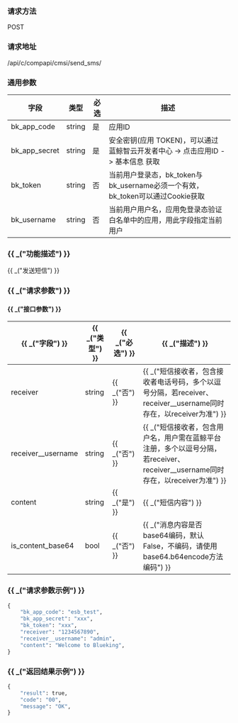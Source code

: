 
### 请求方法

POST


### 请求地址

/api/c/compapi/cmsi/send_sms/


### 通用参数

| 字段 | 类型 | 必选 |  描述 |
|-----------|------------|--------|------------|
| bk_app_code  |  string    | 是 | 应用ID     |
| bk_app_secret|  string    | 是 | 安全密钥(应用 TOKEN)，可以通过 蓝鲸智云开发者中心 -> 点击应用ID -> 基本信息 获取 |
| bk_token     |  string    | 否 | 当前用户登录态，bk_token与bk_username必须一个有效，bk_token可以通过Cookie获取 |
| bk_username  |  string    | 否 | 当前用户用户名，应用免登录态验证白名单中的应用，用此字段指定当前用户 |


### {{ _("功能描述") }}

{{ _("发送短信") }}

### {{ _("请求参数") }}



#### {{ _("接口参数") }}

| {{ _("字段") }}               |  {{ _("类型") }}      | {{ _("必选") }}   |  {{ _("描述") }}      |
|--------------------|------------|--------|------------|
| receiver           |  string    | {{ _("否") }}     | {{ _("短信接收者，包含接收者电话号码，多个以逗号分隔，若receiver、receiver__username同时存在，以receiver为准") }} |
| receiver__username |  string    | {{ _("否") }}     | {{ _("短信接收者，包含用户名，用户需在蓝鲸平台注册，多个以逗号分隔，若receiver、receiver__username同时存在，以receiver为准") }} |
| content            |  string    | {{ _("是") }}     | {{ _("短信内容") }} |
| is_content_base64  |  bool      | {{ _("否") }}     | {{ _("消息内容是否base64编码，默认False，不编码，请使用base64.b64encode方法编码") }} |

### {{ _("请求参数示例") }}

```python
{
    "bk_app_code": "esb_test",
    "bk_app_secret": "xxx",
    "bk_token": "xxx",
    "receiver": "1234567890",
    "receiver__username": "admin",
    "content": "Welcome to Blueking",
}
```

### {{ _("返回结果示例") }}

```python
{
    "result": true,
    "code": "00",
    "message": "OK",
}
```
